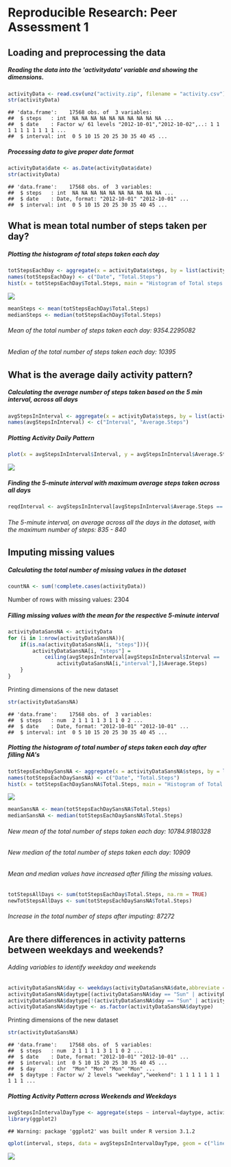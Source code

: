 # Reproducible Research: Peer Assessment 1



## Loading and preprocessing the data

##### Reading the data into the 'activitydata' variable and showing the dimensions.


```r
activityData <- read.csv(unz("activity.zip", filename = "activity.csv"))
str(activityData)
```

```
## 'data.frame':	17568 obs. of  3 variables:
##  $ steps   : int  NA NA NA NA NA NA NA NA NA NA ...
##  $ date    : Factor w/ 61 levels "2012-10-01","2012-10-02",..: 1 1 1 1 1 1 1 1 1 1 ...
##  $ interval: int  0 5 10 15 20 25 30 35 40 45 ...
```

##### Processing data to give proper date format

```r
activityData$date <- as.Date(activityData$date)
str(activityData)
```

```
## 'data.frame':	17568 obs. of  3 variables:
##  $ steps   : int  NA NA NA NA NA NA NA NA NA NA ...
##  $ date    : Date, format: "2012-10-01" "2012-10-01" ...
##  $ interval: int  0 5 10 15 20 25 30 35 40 45 ...
```

## What is mean total number of steps taken per day?

##### Plotting the histogram of total steps taken each day

```r
totStepsEachDay <- aggregate(x = activityData$steps, by = list(activityData$date), FUN = sum, na.rm = TRUE)
names(totStepsEachDay) <- c("Date", "Total.Steps")
hist(x = totStepsEachDay$Total.Steps, main = "Histogram of Total steps each day", xlab = "Total steps each day", col = "chocolate1")
```

![](./PA1_template_files/figure-html/unnamed-chunk-3-1.png) 

```r
meanSteps <- mean(totStepsEachDay$Total.Steps)
medianSteps <- median(totStepsEachDay$Total.Steps)
```

###### Mean of the total number of steps taken each day: 9354.2295082
###### Median of the total number of steps taken each day: 10395

## What is the average daily activity pattern?
##### Calculating the average number of steps taken based on the 5 min interval, across all days

```r
avgStepsInInterval <- aggregate(x = activityData$steps, by = list(activityData$interval), FUN = mean, na.rm = TRUE)
names(avgStepsInInterval) <- c("Interval", "Average.Steps")
```

##### Plotting Activity Daily Pattern

```r
plot(x = avgStepsInInterval$Interval, y = avgStepsInInterval$Average.Steps, type = "l", xlab = "5-minute Interval", ylab = "Average number of steps", main = "Average Daily Activity Pattern", col = "chocolate1")
```

![](./PA1_template_files/figure-html/unnamed-chunk-5-1.png) 

##### Finding the 5-minute interval with maximum average steps taken across all days

```r
reqdInterval <- avgStepsInInterval[avgStepsInInterval$Average.Steps == max(avgStepsInInterval$Average.Steps),]$Interval
```

###### The 5-minute interval, on average across all the days in the dataset, with the maximum number of steps: 835 - 840

## Imputing missing values

##### Calculating the total number of missing values in the dataset

```r
countNA <- sum(!complete.cases(activityData))
```

Number of rows with missing values: 2304
 
##### Filling missing values with the mean for the respective 5-minute interval

```r
activityDataSansNA <- activityData
for (i in 1:nrow(activityDataSansNA)){
    if(is.na(activityDataSansNA[i, "steps"])){
        activityDataSansNA[i, "steps"] = 
            ceiling(avgStepsInInterval[avgStepsInInterval$Interval ==
                activityDataSansNA[i,"interval"],]$Average.Steps)
    }
}
```

Printing dimensions of the new dataset

```r
str(activityDataSansNA)
```

```
## 'data.frame':	17568 obs. of  3 variables:
##  $ steps   : num  2 1 1 1 1 3 1 1 0 2 ...
##  $ date    : Date, format: "2012-10-01" "2012-10-01" ...
##  $ interval: int  0 5 10 15 20 25 30 35 40 45 ...
```

##### Plotting the histogram of total number of steps taken each day after filling NA's

```r
totStepsEachDaySansNA <- aggregate(x = activityDataSansNA$steps, by = list(activityDataSansNA$date), FUN = sum, na.rm = TRUE)
names(totStepsEachDaySansNA) <- c("Date", "Total.Steps")
hist(x = totStepsEachDaySansNA$Total.Steps, main = "Histogram of Total steps each day", xlab = "Total steps each day", col = "chocolate1")
```

![](./PA1_template_files/figure-html/unnamed-chunk-10-1.png) 

```r
meanSansNA <- mean(totStepsEachDaySansNA$Total.Steps)
medianSansNA <- median(totStepsEachDaySansNA$Total.Steps)
```

###### New mean of the total number of steps taken each day: 10784.9180328
###### New median of the total number of steps taken each day: 10909

###### Mean and median values have increased after filling the missing values.


```r
totStepsAllDays <- sum(totStepsEachDay$Total.Steps, na.rm = TRUE)
newTotStepsAllDays <- sum(totStepsEachDaySansNA$Total.Steps)
```
###### Increase in the total number of steps after imputing: 87272

## Are there differences in activity patterns between weekdays and weekends?

###### Adding variables to identify weekday and weekends

```r
activityDataSansNA$day <- weekdays(activityDataSansNA$date,abbreviate = TRUE)
activityDataSansNA$daytype[(activityDataSansNA$day == "Sun" | activityDataSansNA$day == "Sat")] <- "weekend"
activityDataSansNA$daytype[!(activityDataSansNA$day == "Sun" | activityDataSansNA$day == "Sat")] <- "weekday"
activityDataSansNA$daytype <- as.factor(activityDataSansNA$daytype)
```

Printing dimensions of the new dataset

```r
str(activityDataSansNA)
```

```
## 'data.frame':	17568 obs. of  5 variables:
##  $ steps   : num  2 1 1 1 1 3 1 1 0 2 ...
##  $ date    : Date, format: "2012-10-01" "2012-10-01" ...
##  $ interval: int  0 5 10 15 20 25 30 35 40 45 ...
##  $ day     : chr  "Mon" "Mon" "Mon" "Mon" ...
##  $ daytype : Factor w/ 2 levels "weekday","weekend": 1 1 1 1 1 1 1 1 1 1 ...
```

##### Plotting Activity Pattern across Weekends and Weekdays



```r
avgStepsInIntervalDayType <- aggregate(steps ~ interval+daytype, activityDataSansNA, mean)
library(ggplot2)
```

```
## Warning: package 'ggplot2' was built under R version 3.1.2
```

```r
qplot(interval, steps, data = avgStepsInIntervalDayType, geom = c("line"), xlab = "Interval", ylab = "Average No of Steps", col = "chocolate1", main="") + facet_wrap(~daytype, ncol = 1) + guides(colour=FALSE)
```

![](./PA1_template_files/figure-html/unnamed-chunk-15-1.png) 
